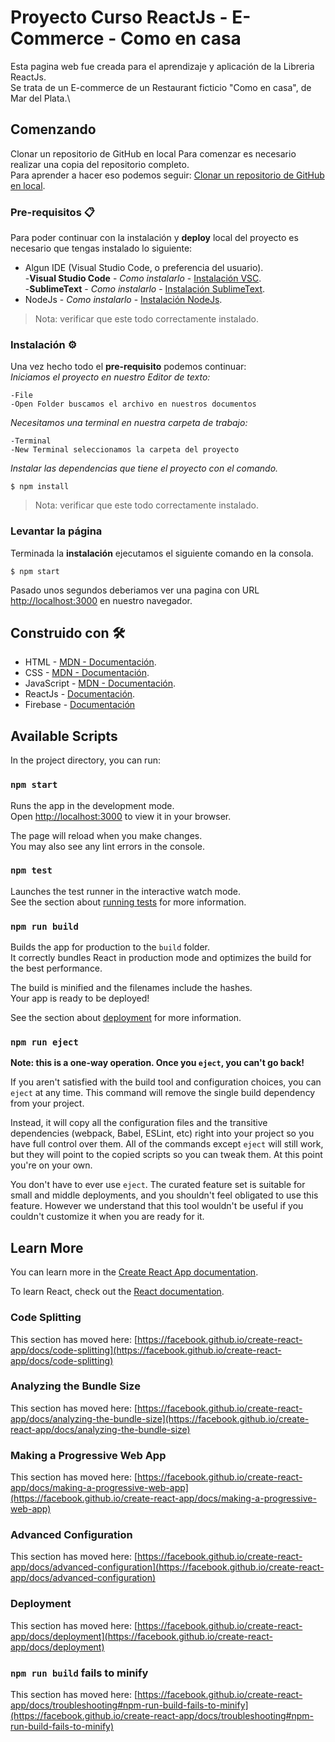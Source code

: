 # Proyecto Curso ReactJs - E-Commerce - Como en casa

Esta pagina web fue creada para el aprendizaje y aplicación de la Libreria ReactJs.\
Se trata de un E-commerce de un Restaurant ficticio "Como en casa", de Mar del Plata.\

## Comenzando
Clonar un repositorio de GitHub en local
Para comenzar es necesario realizar una copia del repositorio completo.\
Para aprender a hacer eso podemos seguir: [Clonar un repositorio de GitHub en local](https://github.com/pablorgarcia/Guia-rapida-para-Git_tutorial-ejemplo/blob/master/README.md#clonar-un-repositorio-de-github-en-local).


### Pre-requisitos  📋

Para poder continuar con la instalación y **deploy** local del proyecto es necesario que tengas instalado lo siguiente:

* Algun IDE (Visual Studio Code, o preferencia del usuario).\
    -**Visual Studio Code** - *Como instalarlo* - [Instalación VSC](https://code.visualstudio.com/).\
    -**SublimeText** - *Como instalarlo* - [Instalación SublimeText](https://www.sublimetext.com/).
* NodeJs - *Como instalarlo* - [Instalación NodeJs](https://nodejs.org/es/).

> Nota: verificar que este todo correctamente instalado.

### Instalación     ⚙️

Una vez hecho todo el **pre-requisito** podemos continuar:\
_Iniciamos el proyecto en nuestro Editor de texto:_
```
-File
-Open Folder buscamos el archivo en nuestros documentos
```
_Necesitamos una terminal en nuestra carpeta de trabajo:_
```
-Terminal
-New Terminal seleccionamos la carpeta del proyecto
```
_Instalar las dependencias que tiene el proyecto con el comando._
```
$ npm install
```

> Nota: verificar que este todo correctamente instalado.

### Levantar la página

Terminada la **instalación** ejecutamos el siguiente comando en la consola.
```
$ npm start
```
Pasado unos segundos deberiamos ver una pagina con URL [http://localhost:3000](http://localhost:3000) en nuestro navegador.

## Construido con   🛠️

* HTML - [MDN - Documentación](https://developer.mozilla.org/es/docs/Web/HTML).
* CSS - [MDN - Documentación](https://developer.mozilla.org/es/docs/Web/CSS).
* JavaScript - [MDN - Documentación](https://developer.mozilla.org/es/docs/Web/JavaScript).
* ReactJs - [Documentación](https://reactjs.org/).
* Firebase - [Documentación](https://firebase.google.com/)

## Available Scripts

In the project directory, you can run:

### `npm start`

Runs the app in the development mode.\
Open [http://localhost:3000](http://localhost:3000) to view it in your browser.

The page will reload when you make changes.\
You may also see any lint errors in the console.

### `npm test`

Launches the test runner in the interactive watch mode.\
See the section about [running tests](https://facebook.github.io/create-react-app/docs/running-tests) for more information.

### `npm run build`

Builds the app for production to the `build` folder.\
It correctly bundles React in production mode and optimizes the build for the best performance.

The build is minified and the filenames include the hashes.\
Your app is ready to be deployed!

See the section about [deployment](https://facebook.github.io/create-react-app/docs/deployment) for more information.

### `npm run eject`

**Note: this is a one-way operation. Once you `eject`, you can't go back!**

If you aren't satisfied with the build tool and configuration choices, you can `eject` at any time. This command will remove the single build dependency from your project.

Instead, it will copy all the configuration files and the transitive dependencies (webpack, Babel, ESLint, etc) right into your project so you have full control over them. All of the commands except `eject` will still work, but they will point to the copied scripts so you can tweak them. At this point you're on your own.

You don't have to ever use `eject`. The curated feature set is suitable for small and middle deployments, and you shouldn't feel obligated to use this feature. However we understand that this tool wouldn't be useful if you couldn't customize it when you are ready for it.

## Learn More

You can learn more in the [Create React App documentation](https://facebook.github.io/create-react-app/docs/getting-started).

To learn React, check out the [React documentation](https://reactjs.org/).

### Code Splitting

This section has moved here: [https://facebook.github.io/create-react-app/docs/code-splitting](https://facebook.github.io/create-react-app/docs/code-splitting)

### Analyzing the Bundle Size

This section has moved here: [https://facebook.github.io/create-react-app/docs/analyzing-the-bundle-size](https://facebook.github.io/create-react-app/docs/analyzing-the-bundle-size)

### Making a Progressive Web App

This section has moved here: [https://facebook.github.io/create-react-app/docs/making-a-progressive-web-app](https://facebook.github.io/create-react-app/docs/making-a-progressive-web-app)

### Advanced Configuration

This section has moved here: [https://facebook.github.io/create-react-app/docs/advanced-configuration](https://facebook.github.io/create-react-app/docs/advanced-configuration)

### Deployment

This section has moved here: [https://facebook.github.io/create-react-app/docs/deployment](https://facebook.github.io/create-react-app/docs/deployment)

### `npm run build` fails to minify

This section has moved here: [https://facebook.github.io/create-react-app/docs/troubleshooting#npm-run-build-fails-to-minify](https://facebook.github.io/create-react-app/docs/troubleshooting#npm-run-build-fails-to-minify)
